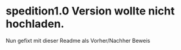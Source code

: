 # spedition1.0 Version wollte nicht hochladen.
Nun gefixt mit dieser Readme als Vorher/Nachher Beweis

